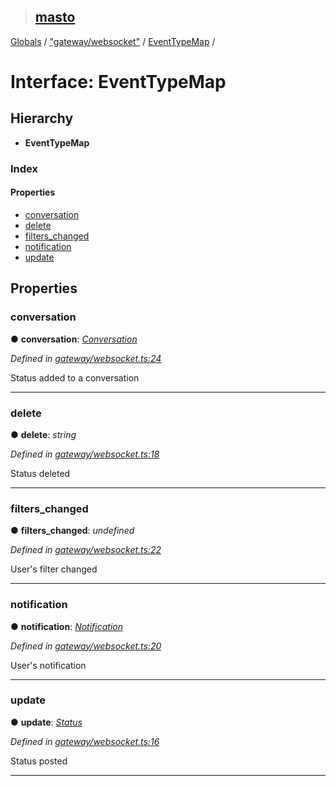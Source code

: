 > ## [masto](../README.md)

[Globals](../globals.md) / ["gateway/websocket"](../modules/_gateway_websocket_.md) / [EventTypeMap](_gateway_websocket_.eventtypemap.md) /

# Interface: EventTypeMap

## Hierarchy

* **EventTypeMap**

### Index

#### Properties

* [conversation](_gateway_websocket_.eventtypemap.md#conversation)
* [delete](_gateway_websocket_.eventtypemap.md#delete)
* [filters_changed](_gateway_websocket_.eventtypemap.md#filters_changed)
* [notification](_gateway_websocket_.eventtypemap.md#notification)
* [update](_gateway_websocket_.eventtypemap.md#update)

## Properties

###  conversation

● **conversation**: *[Conversation](_entities_conversation_.conversation.md)*

*Defined in [gateway/websocket.ts:24](https://github.com/neet/masto.js/blob/80b1796/src/gateway/websocket.ts#L24)*

Status added to a conversation

___

###  delete

● **delete**: *string*

*Defined in [gateway/websocket.ts:18](https://github.com/neet/masto.js/blob/80b1796/src/gateway/websocket.ts#L18)*

Status deleted

___

###  filters_changed

● **filters_changed**: *undefined*

*Defined in [gateway/websocket.ts:22](https://github.com/neet/masto.js/blob/80b1796/src/gateway/websocket.ts#L22)*

User's filter changed

___

###  notification

● **notification**: *[Notification](_entities_notification_.notification.md)*

*Defined in [gateway/websocket.ts:20](https://github.com/neet/masto.js/blob/80b1796/src/gateway/websocket.ts#L20)*

User's notification

___

###  update

● **update**: *[Status](_entities_status_.status.md)*

*Defined in [gateway/websocket.ts:16](https://github.com/neet/masto.js/blob/80b1796/src/gateway/websocket.ts#L16)*

Status posted

___